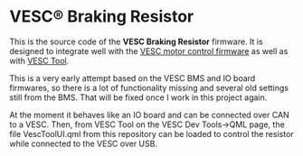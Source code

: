 # VESC® Braking Resistor

This is the source code of the **VESC Braking Resistor** firmware. It is designed to integrate well with the [VESC motor control firmware](https://github.com/vedderb/bldc) as well as with [VESC Tool](https://github.com/vedderb/vesc_tool).

This is a very early attempt based on the VESC BMS and IO board firmwares, so there is a lot of functionality missing and several old settings still from the BMS. That will be fixed once I work in this project again.

At the moment it behaves like an IO board and can be connected over CAN to a VESC. Then, from VESC Tool on the VESC Dev Tools->QML page, the file VescToolUI.qml from this repository can be loaded to control the resistor while connected to the VESC over USB.